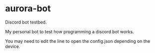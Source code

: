 # aurora-bot
Discord bot testbed.

My personal bot to test how programming a discord bot works.

You may need to edit the line to open the config.json depending on the device.